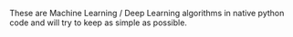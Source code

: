 These are Machine Learning / Deep Learning algorithms in native python code and will try to keep as simple as possible.
